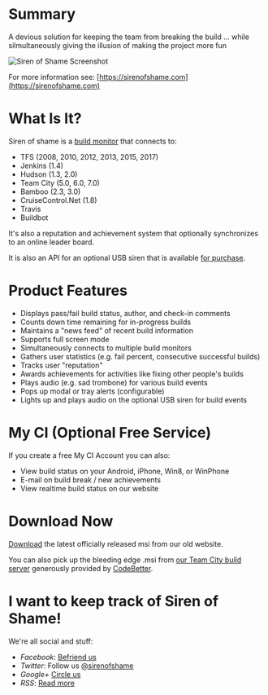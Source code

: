 Summary
======

A devious solution for keeping the team from breaking the build ... while silmultaneously giving the illusion of making the project more fun

![Siren of Shame Screenshot](http://3.bp.blogspot.com/-IffqMxeHNMk/UF4rRlU7mvI/AAAAAAAACRM/thNpqfG4djg/s1600/MainScreen.png)

For more information see: [https://sirenofshame.com](https://sirenofshame.com)

What Is It?
======

Siren of shame is a [build monitor](https://sirenofshame.com/BuildMonitor) that connects to:

* TFS (2008, 2010, 2012, 2013, 2015, 2017)
* Jenkins (1.4)
* Hudson (1.3, 2.0)
* Team City (5.0, 6.0, 7.0)
* Bamboo (2.3, 3.0)
* CruiseControl.Net (1.8)
* Travis
* Buildbot

It's also a reputation and achievement system that optionally synchronizes to an online leader board.

It is also an API for an optional USB siren that is available [for purchase](https://sirenofshame.com/BuyNow).

Product Features
======

* Displays pass/fail build status, author, and check-in comments
* Counts down time remaining for in-progress builds
* Maintains a "news feed" of recent build information
* Supports full screen mode
* Simultaneously connects to multiple build monitors
* Gathers user statistics (e.g. fail percent, consecutive successful builds)
* Tracks user "reputation"
* Awards achievements for activities like fixing other people's builds
* Plays audio (e.g. sad trombone) for various build events
* Pops up modal or tray alerts (configurable)
* Lights up and plays audio on the optional USB siren for build events

My CI (Optional Free Service)
======

If you create a free My CI Account you can also:

* View build status on your Android, iPhone, Win8, or WinPhone
* E-mail on build break / new achievements
* View realtime build status on our website

Download Now
======

[Download](https://sirenofshame.com/downloads) the latest officially released msi from our old website.

You can also pick up the bleeding edge .msi from [our Team City build server](http://teamcity.codebetter.com/project.html?projectId=SirenOfShame) generously provided by [CodeBetter](http://codebetter.com).

I want to keep track of Siren of Shame!
======

We're all social and stuff:

* *Facebook*: [Befriend us](http://facebook.com/sirenofshame)
* *Twitter*: Follow us [@sirenofshame](http://twitter.com/sirenofshame)
* *Google+* [Circle us](https://plus.google.com/+Sirenofshame/)
* *RSS*: [Read more](http://sirenofshame.blogspot.com)
